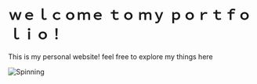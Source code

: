 # ｗｅｌｃｏｍｅ ｔｏ  ｍｙ ｐｏｒｔｆｏｌｉｏ！

This is my personal website! feel free to explore my things here

![Spinning](album.gif)